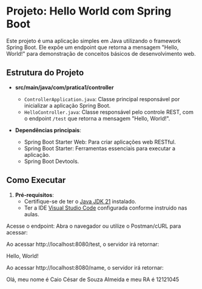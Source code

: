# Projeto: Hello World com Spring Boot

Este projeto é uma aplicação simples em Java utilizando o framework Spring Boot. Ele expõe um endpoint que retorna a mensagem "Hello, World!" para demonstração de conceitos básicos de desenvolvimento web.

## Estrutura do Projeto

- **src/main/java/com/pratica1/controller**
  - `ControllerApplication.java`: Classe principal responsável por inicializar a aplicação Spring Boot.
  - `HelloController.java`: Classe responsável pelo controle REST, com o endpoint `/test` que retorna a mensagem "Hello, World!".

- **Dependências principais**:
  - Spring Boot Starter Web: Para criar aplicações web RESTful.
  - Spring Boot Starter: Ferramentas essenciais para executar a aplicação.
  - Spring Boot Devtools.

## Como Executar

1. **Pré-requisitos**:
   - Certifique-se de ter o [Java JDK 21](https://www.oracle.com/br/java/technologies/downloads/#jdk21-windows) instalado.
   - Ter a IDE [Visual Studio Code](https://code.visualstudio.com/) configurada conforme instruido nas aulas.

Acesse o endpoint: Abra o navegador ou utilize o Postman/cURL para acessar:

Ao acessar http://localhost:8080/test, o servidor irá retornar:

Hello, World!

Ao acessar http://localhost:8080/name, o servidor irá retornar:

Olá, meu nome é Caio César de Souza Almeida e meu RA é 12121045

